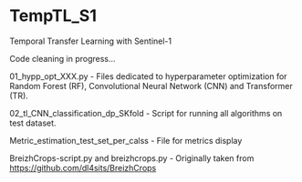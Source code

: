 # TempTL_S1
Temporal Transfer Learning with Sentinel-1

Code cleaning in progress...

01_hypp_opt_XXX.py - Files dedicated to hyperparameter optimization for Random Forest (RF),  Convolutional Neural Network (CNN) and Transformer (TR).


02_tl_CNN_classification_dp_SKfold - Script for running all algorithms on test dataset.


Metric_estimation_test_set_per_calss - File for metrics display


BreizhCrops-script.py and breizhcrops.py - Originally taken from https://github.com/dl4sits/BreizhCrops


